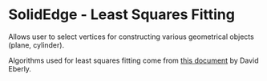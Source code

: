 # SolidEdge - Least Squares Fitting

Allows user to select vertices for constructing various geometrical objects (plane, cylinder).

Algorithms used for least squares fitting come from [this document](https://www.geometrictools.com/Documentation/LeastSquaresFitting.pdf) by David Eberly.
